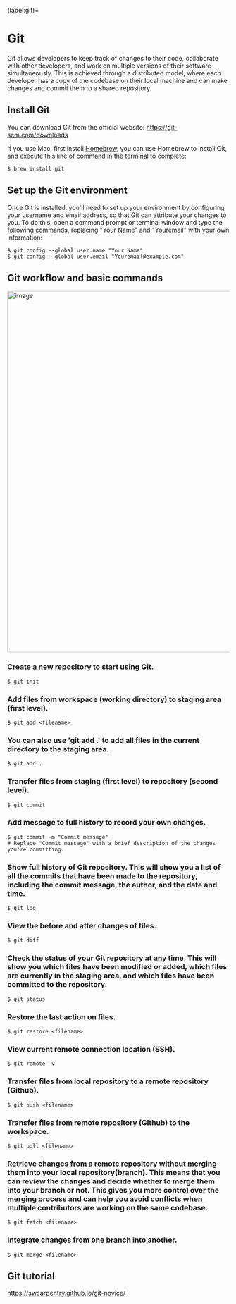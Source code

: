 (label:git)=

# Git
Git allows developers to keep track of changes to their code, collaborate with other developers, and work on multiple versions of their software simultaneously. This is achieved through a distributed model, where each developer has a copy of the codebase on their local machine and can make changes and commit them to a shared repository.

## Install Git
You can download Git from the official website: https://git-scm.com/downloads

If you use Mac, first install [Homebrew](https://brew.sh/index_zh-tw.html), you can use Homebrew to install Git, and execute this line of command in the terminal to complete:
```
$ brew install git
```

## Set up the Git environment
Once Git is installed, you'll need to set up your environment by configuring your username and email address, so that Git can attribute your changes to you. To do this, open a command prompt or terminal window and type the following commands, replacing "Your Name" and "Youremail" with your own information:
```
$ git config --global user.name "Your Name"
$ git config --global user.email "Youremail@example.com"
```

## Git workflow and basic commands
<img width="820" alt="image" src="https://user-images.githubusercontent.com/123142931/219302278-e9655f60-d6b6-4594-a0fc-4a649c6e11d0.png">


### Create a new repository to start using Git.
```
$ git init
```

### Add files from workspace (working directory) to staging area (first level).
```
$ git add <filename>
```

### You can also use 'git add .' to add all files in the current directory to the staging area.
```
$ git add .
```

### Transfer files from staging (first level) to repository (second level).
```
$ git commit
```

### Add message to full history to record your own changes.
```
$ git commit -m "Commit message"
# Replace "Commit message" with a brief description of the changes you're committing.
```

### Show full history of Git repository. This will show you a list of all the commits that have been made to the repository, including the commit message, the author, and the date and time.
```
$ git log
```

### View the before and after changes of files.
```
$ git diff
```

### Check the status of your Git repository at any time. This will show you which files have been modified or added, which files are currently in the staging area, and which files have been committed to the repository.
```
$ git status
```

### Restore the last action on files.
```
$ git restore <filename>
```

### View current remote connection location (SSH).
```
$ git remote -v
```

### Transfer files from local repository to a remote repository (Github).
```
$ git push <filename>

```
### Transfer files from remote repository (Github) to the workspace.
```
$ git pull <filename>
```

### Retrieve changes from a remote repository without merging them into your local repository(branch). This means that you can review the changes and decide whether to merge them into your branch or not. This gives you more control over the merging process and can help you avoid conflicts when multiple contributors are working on the same codebase.
```
$ git fetch <filename>
```

### Integrate changes from one branch into another.
```
$ git merge <filename>
```

## Git tutorial
https://swcarpentry.github.io/git-novice/
